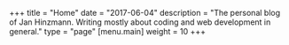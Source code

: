 +++
title = "Home"
date = "2017-06-04"
description = "The personal blog of Jan Hinzmann. Writing mostly about coding and web development in general."
type = "page"
[menu.main] 
  weight =  10
+++
